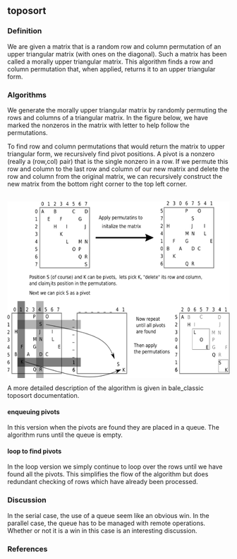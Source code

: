 ## toposort
### Definition
We are given a matrix that is a random row and column permutation 
of an upper triangular matrix (with ones on the diagonal).
Such a matrix has been called a morally upper triangular matrix.
This algorithm finds a row and column permutation that, when applied,
returns it to an upper triangular form.

### Algorithms
We generate the morally upper triangular matrix by 
randomly permuting the rows and columns of a triangular matrix.
In the figure below, we have marked the nonzeros in the matrix
with letter to help follow the permutations.

To find row and column permutations that would return the matrix 
to upper triangular form, we recursively find pivot positions.
A pivot is a nonzero (really a (row,col) pair) that is the single
nonzero in a row. If we permute this row and column to the last
row and column of our new matrix and delete the row and column
from the original matrix, we can recursively construct the new
matrix from the bottom right corner to the top left corner.

<img src="../../../../images/toposort.png" alt="" align=center style="height: 400px;"/>
<img src="../../../images/toposort.png" alt="" align=center style="height: 400px;"/>

A more detailed description of the algorithm is given in 
bale_classic toposort documentation.

#### enqueuing pivots
In this version when the pivots are found they are placed in a queue.
The algorithm runs until the queue is empty.

#### loop to find pivots
In the loop version we simply continue to loop over the rows 
until we have found all the pivots.  This simplifies the 
flow of the algorithm but does redundant checking of 
rows which have already been processed. 

### Discussion
In the serial case, the use of a queue seem like an obvious win.
In the parallel case, the queue has to be managed with remote operations. 
Whether or not it is a win in this case is an interesting discussion.

### References
